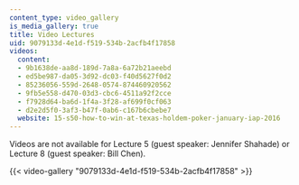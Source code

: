 ```yaml
---
content_type: video_gallery
is_media_gallery: true
title: Video Lectures
uid: 9079133d-4e1d-f519-534b-2acfb4f17858
videos:
  content:
  - 9b1638de-aa8d-189d-7a8a-6a72b21aeebd
  - ed5be987-da05-3d92-dc03-f40d5627f0d2
  - 85236056-559d-2648-0574-874460920562
  - 9fb5e558-d470-03d3-cbc6-4511a92f2cce
  - f7928d64-ba6d-1f4a-3f28-af699f0cf063
  - d2e2d5f0-3af3-b47f-0ab6-c167b6cbebe7
  website: 15-s50-how-to-win-at-texas-holdem-poker-january-iap-2016
---
```


Videos are not available for Lecture 5 (guest speaker: Jennifer Shahade) or Lecture 8 (guest speaker: Bill Chen).

{{< video-gallery "9079133d-4e1d-f519-534b-2acfb4f17858" >}}

